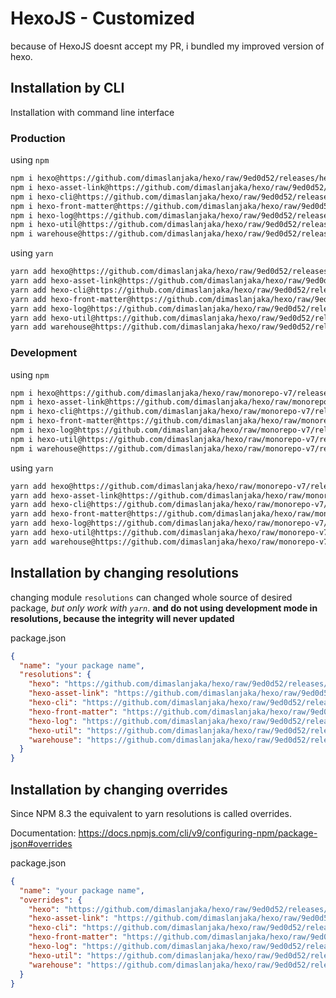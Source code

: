 # HexoJS - Customized
because of HexoJS doesnt accept my PR, i bundled my improved version of hexo.

## Installation by CLI
Installation with command line interface

### Production

using `npm`
```bash
npm i hexo@https://github.com/dimaslanjaka/hexo/raw/9ed0d52/releases/hexo.tgz
npm i hexo-asset-link@https://github.com/dimaslanjaka/hexo/raw/9ed0d52/releases/hexo-asset-link.tgz
npm i hexo-cli@https://github.com/dimaslanjaka/hexo/raw/9ed0d52/releases/hexo-cli.tgz
npm i hexo-front-matter@https://github.com/dimaslanjaka/hexo/raw/9ed0d52/releases/hexo-front-matter.tgz
npm i hexo-log@https://github.com/dimaslanjaka/hexo/raw/9ed0d52/releases/hexo-log.tgz
npm i hexo-util@https://github.com/dimaslanjaka/hexo/raw/9ed0d52/releases/hexo-util.tgz
npm i warehouse@https://github.com/dimaslanjaka/hexo/raw/9ed0d52/releases/warehouse.tgz
```

using `yarn`
```bash
yarn add hexo@https://github.com/dimaslanjaka/hexo/raw/9ed0d52/releases/hexo.tgz
yarn add hexo-asset-link@https://github.com/dimaslanjaka/hexo/raw/9ed0d52/releases/hexo-asset-link.tgz
yarn add hexo-cli@https://github.com/dimaslanjaka/hexo/raw/9ed0d52/releases/hexo-cli.tgz
yarn add hexo-front-matter@https://github.com/dimaslanjaka/hexo/raw/9ed0d52/releases/hexo-front-matter.tgz
yarn add hexo-log@https://github.com/dimaslanjaka/hexo/raw/9ed0d52/releases/hexo-log.tgz
yarn add hexo-util@https://github.com/dimaslanjaka/hexo/raw/9ed0d52/releases/hexo-util.tgz
yarn add warehouse@https://github.com/dimaslanjaka/hexo/raw/9ed0d52/releases/warehouse.tgz

```

### Development

using `npm`
```bash
npm i hexo@https://github.com/dimaslanjaka/hexo/raw/monorepo-v7/releases/hexo.tgz
npm i hexo-asset-link@https://github.com/dimaslanjaka/hexo/raw/monorepo-v7/releases/hexo-asset-link.tgz
npm i hexo-cli@https://github.com/dimaslanjaka/hexo/raw/monorepo-v7/releases/hexo-cli.tgz
npm i hexo-front-matter@https://github.com/dimaslanjaka/hexo/raw/monorepo-v7/releases/hexo-front-matter.tgz
npm i hexo-log@https://github.com/dimaslanjaka/hexo/raw/monorepo-v7/releases/hexo-log.tgz
npm i hexo-util@https://github.com/dimaslanjaka/hexo/raw/monorepo-v7/releases/hexo-util.tgz
npm i warehouse@https://github.com/dimaslanjaka/hexo/raw/monorepo-v7/releases/warehouse.tgz
```

using `yarn`
```bash
yarn add hexo@https://github.com/dimaslanjaka/hexo/raw/monorepo-v7/releases/hexo.tgz
yarn add hexo-asset-link@https://github.com/dimaslanjaka/hexo/raw/monorepo-v7/releases/hexo-asset-link.tgz
yarn add hexo-cli@https://github.com/dimaslanjaka/hexo/raw/monorepo-v7/releases/hexo-cli.tgz
yarn add hexo-front-matter@https://github.com/dimaslanjaka/hexo/raw/monorepo-v7/releases/hexo-front-matter.tgz
yarn add hexo-log@https://github.com/dimaslanjaka/hexo/raw/monorepo-v7/releases/hexo-log.tgz
yarn add hexo-util@https://github.com/dimaslanjaka/hexo/raw/monorepo-v7/releases/hexo-util.tgz
yarn add warehouse@https://github.com/dimaslanjaka/hexo/raw/monorepo-v7/releases/warehouse.tgz

```

## Installation by changing resolutions
changing module `resolutions` can changed whole source of desired package, _but only work with `yarn`_. **and do not using development mode in resolutions, because the integrity will never updated**

package.json
```json
{
  "name": "your package name",
  "resolutions": {
    "hexo": "https://github.com/dimaslanjaka/hexo/raw/9ed0d52/releases/hexo.tgz",
    "hexo-asset-link": "https://github.com/dimaslanjaka/hexo/raw/9ed0d52/releases/hexo-asset-link.tgz",
    "hexo-cli": "https://github.com/dimaslanjaka/hexo/raw/9ed0d52/releases/hexo-cli.tgz",
    "hexo-front-matter": "https://github.com/dimaslanjaka/hexo/raw/9ed0d52/releases/hexo-front-matter.tgz",
    "hexo-log": "https://github.com/dimaslanjaka/hexo/raw/9ed0d52/releases/hexo-log.tgz",
    "hexo-util": "https://github.com/dimaslanjaka/hexo/raw/9ed0d52/releases/hexo-util.tgz",
    "warehouse": "https://github.com/dimaslanjaka/hexo/raw/9ed0d52/releases/warehouse.tgz"
  }
}
```

## Installation by changing overrides

Since NPM 8.3 the equivalent to yarn resolutions is called overrides.

Documentation: https://docs.npmjs.com/cli/v9/configuring-npm/package-json#overrides

package.json
```json
{
  "name": "your package name",
  "overrides": {
    "hexo": "https://github.com/dimaslanjaka/hexo/raw/9ed0d52/releases/hexo.tgz",
    "hexo-asset-link": "https://github.com/dimaslanjaka/hexo/raw/9ed0d52/releases/hexo-asset-link.tgz",
    "hexo-cli": "https://github.com/dimaslanjaka/hexo/raw/9ed0d52/releases/hexo-cli.tgz",
    "hexo-front-matter": "https://github.com/dimaslanjaka/hexo/raw/9ed0d52/releases/hexo-front-matter.tgz",
    "hexo-log": "https://github.com/dimaslanjaka/hexo/raw/9ed0d52/releases/hexo-log.tgz",
    "hexo-util": "https://github.com/dimaslanjaka/hexo/raw/9ed0d52/releases/hexo-util.tgz",
    "warehouse": "https://github.com/dimaslanjaka/hexo/raw/9ed0d52/releases/warehouse.tgz"
  }
}
```